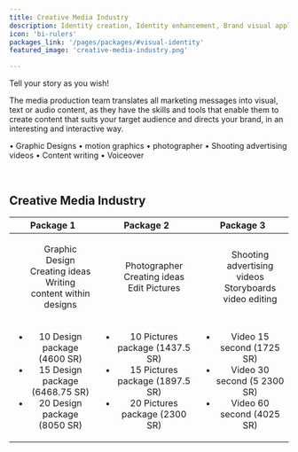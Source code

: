 ```yaml
---
title: Creative Media Industry
description: Identity creation, Identity enhancement, Brand visual application, Social media designs, Motion graphics.
icon: 'bi-rulers'
packages_link: '/pages/packages/#visual-identity'
featured_image: 'creative-media-industry.png'

---
```


Tell your story as you wish!

The media production team translates all marketing messages into visual, text or audio content, as they have the skills and tools that enable them to create content that suits your target audience and directs your brand, in an interesting and interactive way.



•	Graphic Designs
•	motion graphics
•	photographer
•	Shooting advertising videos
•	Content writing
•	Voiceover 



<br>

## Creative Media Industry
|          **Package 1**           |             **Package 2**             |            **Package 3**            |
|:--------------------------------:|:-------------------------------------:|:-----------------------------------:|
|<ul style="list-style-type: none"><li>Graphic Design  </li><li> Creating ideas </li><li> Writing content within designs </li></ul>| <ul style="list-style-type: none"><li> Photographer   </li><li> Creating ideas </li><li> Edit Pictures </li></ul>          |  <ul style="list-style-type: none"><li> Shooting advertising videos  </li><li>  Storyboards </li><li> video editing </li></ul> |
| <ul><li>10 Design package (4600 SR)</li><li> 15 Design package (6468.75 SR) </li><li> 20 Design package (8050  SR)  </li></ul>|   <ul><li> 10 Pictures  package (1437.5  SR)   </li><li> 15 Pictures  package (1897.5  SR) </li><li> 20 Pictures  package (2300  SR)</li></ul> | <ul><li> Video 15 second (1725 SR)  </li><li>  Video 30 second (5 2300 SR)  </li><li> Video 60 second (4025 SR) </li></ul> | 
<br>

